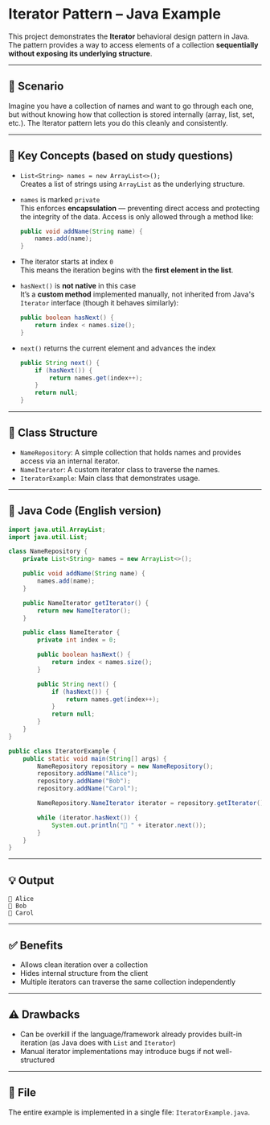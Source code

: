 
# Iterator Pattern – Java Example

This project demonstrates the **Iterator** behavioral design pattern in Java. The pattern provides a way to access elements of a collection **sequentially without exposing its underlying structure**.

---

## 📌 Scenario

Imagine you have a collection of names and want to go through each one, but without knowing how that collection is stored internally (array, list, set, etc.). The Iterator pattern lets you do this cleanly and consistently.

---

## 🧠 Key Concepts (based on study questions)

- `List<String> names = new ArrayList<>();`  
  Creates a list of strings using `ArrayList` as the underlying structure.

- `names` is marked `private`  
  This enforces **encapsulation** — preventing direct access and protecting the integrity of the data. Access is only allowed through a method like:
  ```java
  public void addName(String name) {
      names.add(name);
  }
  ```

- The iterator starts at index `0`  
  This means the iteration begins with the **first element in the list**.

- `hasNext()` is **not native** in this case  
  It’s a **custom method** implemented manually, not inherited from Java's `Iterator` interface (though it behaves similarly):
  ```java
  public boolean hasNext() {
      return index < names.size();
  }
  ```

- `next()` returns the current element and advances the index  
  ```java
  public String next() {
      if (hasNext()) {
          return names.get(index++);
      }
      return null;
  }
  ```

---

## 🧱 Class Structure

- `NameRepository`: A simple collection that holds names and provides access via an internal iterator.
- `NameIterator`: A custom iterator class to traverse the names.
- `IteratorExample`: Main class that demonstrates usage.

---

## 🔧 Java Code (English version)

```java
import java.util.ArrayList;
import java.util.List;

class NameRepository {
    private List<String> names = new ArrayList<>();

    public void addName(String name) {
        names.add(name);
    }

    public NameIterator getIterator() {
        return new NameIterator();
    }

    public class NameIterator {
        private int index = 0;

        public boolean hasNext() {
            return index < names.size();
        }

        public String next() {
            if (hasNext()) {
                return names.get(index++);
            }
            return null;
        }
    }
}

public class IteratorExample {
    public static void main(String[] args) {
        NameRepository repository = new NameRepository();
        repository.addName("Alice");
        repository.addName("Bob");
        repository.addName("Carol");

        NameRepository.NameIterator iterator = repository.getIterator();

        while (iterator.hasNext()) {
            System.out.println("🔹 " + iterator.next());
        }
    }
}
```

---

## 💡 Output

```
🔹 Alice
🔹 Bob
🔹 Carol
```

---

## ✅ Benefits

- Allows clean iteration over a collection
- Hides internal structure from the client
- Multiple iterators can traverse the same collection independently

---

## ⚠️ Drawbacks

- Can be overkill if the language/framework already provides built-in iteration (as Java does with `List` and `Iterator`)
- Manual iterator implementations may introduce bugs if not well-structured

---

## 📁 File

The entire example is implemented in a single file: `IteratorExample.java`.
